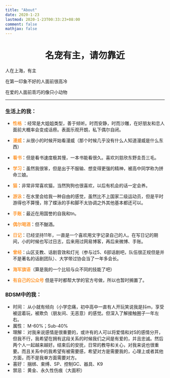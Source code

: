 ```yaml
---
title: "About"
date: 2020-1-23
lastmod: 2020-1-23T00:33:23+08:00
comment: false
mathjax: false
---
```


# <center>名宠有主，请勿靠近</center>


人在上海，有主

在第一印象不好的人面前很高冷

在爱的人面前乖巧的像只小动物

---

### 生活上的我：

*  __<font color=#FF9933>性格</font>__ ：经常是大姐姐类型，善于倾听。时而安静，时而沙雕，在好朋友和恋人面前大概率会变成话痨。表面乐观开朗，私下偶尔自闭。

* __<font color=#FF9933>漫威</font>__：从很小的时候开始看漫威（那个时候几乎没有什么人知道漫威是什么东西）
* __<font color=#FF9933>看书</font>__：但是看书速度极其慢，一本书能看很久。喜欢刘慈欣东野圭吾三毛。
* __<font color=#FF9933>学习</font>__：虽然我很笨，但是出于不服输、想变得更强的精神，被高中同学称为拼命三娘。
* __<font color=#FF9933>猫</font>__：非常非常喜欢猫，当然狗狗也很喜欢，以后有机会的话一定会养。
* __<font color=#FF9933>游泳</font>__：在水里会给我一种自由的感觉，虽然比不上国家二级运动员，但是平时游得也不算慢，除了蝶泳的手和脚不太协调之外其他基本都还可以。
* __<font color=#FF9933>手账</font>__：最近在用国誉的自我和tn。
* __<font color=#FF9933>偶尔喝酒</font>__：但不酗酒。
* __<font color=#FF9933>日记</font>__：已经坚持11年，一直是一个喜欢用文字记录自己的人。在写日记的期间，小的时候也写过日志，后来用过网易博客，再后来微博、手账。
* __<font color=#FF9933>曾经</font>__：山区支教、话剧音效和灯光（参与过5、6部话剧吧，队伍很正规但是并不是著名的话剧团队）、大学带过协会当了一年多会长。
* __<font color=#FF9933>海军旗语</font>__（算是我的一个比较与众不同的技能了吧）
* __<font color=#FF9933>有自己的公众号</font>__ 但是平时都帮大学的官方号做，所以也暂时搁置了。





### BDSM中的我：

* __<font color=#666666>时间：</font>__ 从小就有倾向（小学恋痛，初中高中一直有人开玩笑说我是抖m，享受被逗着玩，被欺负（朋友间、无恶意）的感觉。但深入了解接触圈子一年左右。
* __<font color=#666666>属性：</font>__ M-60%；Sub-40%
* __<font color=#666666>理解：</font>__ 对我来说感情是很重要的，或许有的人可以将爱情和对S的感情分开，但我不行，我希望在拥有这段关系的时候我们之间是有爱的，并且忠诚。然后两个人一起越来越好。结束后的安抚，日常的教导和关心，对我来说也很重要。而且关系中的我希望有被需要感，希望对方是需要我的，心理上或者其他方面，而不是我单方面需要对方。
* __<font color=#666666>喜好：</font>__ 捆绑、束缚、SP、控制GC、器具、K9
* __<font color=#666666>禁忌：</font>__ 黄金、永久性伤痕（大面积）

